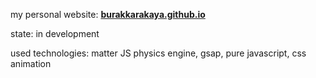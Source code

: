 my personal website: **[burakkarakaya.github.io](https://burakkarakaya.github.io/)**

state: in development

used technologies: matter JS physics engine, gsap, pure javascript, css animation 
